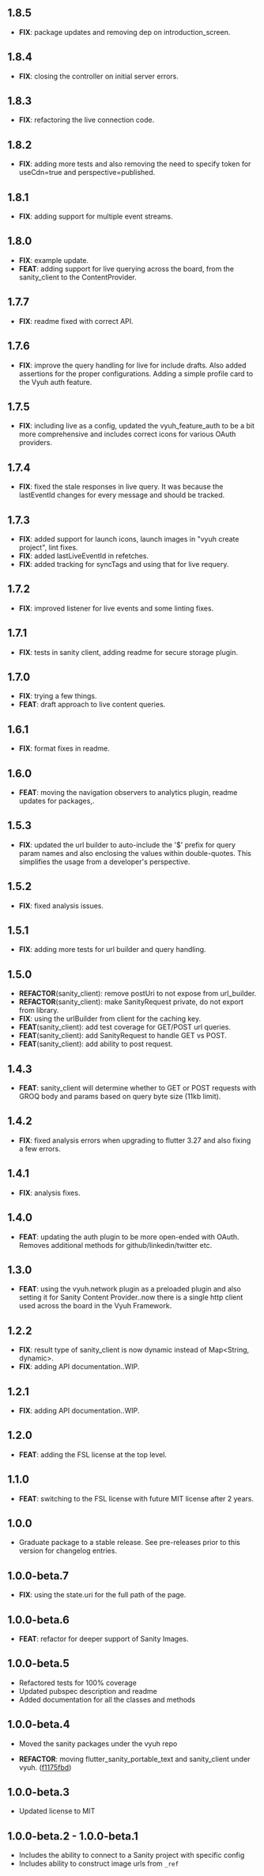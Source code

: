 ## 1.8.5

 - **FIX**: package updates and removing dep on introduction_screen.

## 1.8.4

 - **FIX**: closing the controller on initial server errors.

## 1.8.3

 - **FIX**: refactoring the live connection code.

## 1.8.2

 - **FIX**: adding more tests and also removing the need to specify token for useCdn=true and perspective=published.

## 1.8.1

 - **FIX**: adding support for multiple event streams.

## 1.8.0

 - **FIX**: example update.
 - **FEAT**: adding support for live querying across the board, from the sanity_client to the ContentProvider.

## 1.7.7

 - **FIX**: readme fixed with correct API.

## 1.7.6

 - **FIX**: improve the query handling for live for include drafts. Also added assertions for the proper configurations. Adding a simple profile card to the Vyuh auth feature.

## 1.7.5

 - **FIX**: including live as a config, updated the vyuh_feature_auth to be a bit more comprehensive and includes correct icons for various OAuth providers.

## 1.7.4

 - **FIX**: fixed the stale responses in live query. It was because the lastEventId changes for every message and should be tracked.

## 1.7.3

 - **FIX**: added support for launch icons, launch images in "vyuh create project", lint fixes.
 - **FIX**: added lastLiveEventId in refetches.
 - **FIX**: added tracking for syncTags and using that for live requery.

## 1.7.2

 - **FIX**: improved listener for live events and some linting fixes.

## 1.7.1

 - **FIX**: tests in sanity client, adding readme for secure storage plugin.

## 1.7.0

 - **FIX**: trying a few things.
 - **FEAT**: draft approach to live content queries.

## 1.6.1

 - **FIX**: format fixes in readme.

## 1.6.0

 - **FEAT**: moving the navigation observers to analytics plugin, readme updates for packages,.

## 1.5.3

 - **FIX**: updated the url builder to auto-include the '$' prefix for query param names and also enclosing the values within double-quotes. This simplifies the usage from a developer's perspective.

## 1.5.2

 - **FIX**: fixed analysis issues.

## 1.5.1

 - **FIX**: adding more tests for url builder and query handling.

## 1.5.0

 - **REFACTOR**(sanity_client): remove postUri to not expose from url_builder.
 - **REFACTOR**(sanity_client): make SanityRequest private, do not export from library.
 - **FIX**: using the urlBuilder from client for the caching key.
 - **FEAT**(sanity_client): add test coverage for GET/POST url queries.
 - **FEAT**(sanity_client): add SanityRequest to handle GET vs POST.
 - **FEAT**(sanity_client): add ability to post request.

## 1.4.3

 - **FEAT**: sanity_client will determine whether to GET or POST requests with GROQ body and params based on query byte size (11kb limit).

## 1.4.2

 - **FIX**: fixed analysis errors when upgrading to flutter 3.27 and also fixing a few errors.

## 1.4.1

 - **FIX**: analysis fixes.

## 1.4.0

 - **FEAT**: updating the auth plugin to be more open-ended with OAuth. Removes additional methods for github/linkedin/twitter etc.

## 1.3.0

 - **FEAT**: using the vyuh.network plugin as a preloaded plugin and also setting it for Sanity Content Provider..now there is a single http client used across the board in the Vyuh Framework.

## 1.2.2

 - **FIX**: result type of sanity_client is now dynamic instead of Map<String, dynamic>.
 - **FIX**: adding API documentation..WIP.

## 1.2.1

 - **FIX**: adding API documentation..WIP.

## 1.2.0

 - **FEAT**: adding the FSL license at the top level.

## 1.1.0

 - **FEAT**: switching to the FSL license with future MIT license after 2 years.

## 1.0.0

 - Graduate package to a stable release. See pre-releases prior to this version for changelog entries.

## 1.0.0-beta.7

 - **FIX**: using the state.uri for the full path of the page.

## 1.0.0-beta.6

 - **FEAT**: refactor for deeper support of Sanity Images.

## 1.0.0-beta.5

- Refactored tests for 100% coverage
- Updated pubspec description and readme
- Added documentation for all the classes and methods

## 1.0.0-beta.4

- Moved the sanity packages under the vyuh repo

- **REFACTOR**: moving flutter_sanity_portable_text and sanity_client under
  vyuh.
  ([f1175fbd](https://github.com/vyuh-tech/vyuh/commit/f1175fbdb602588ef5f8d978a3d474f15a96e861))

## 1.0.0-beta.3

- Updated license to MIT

## 1.0.0-beta.2 - 1.0.0-beta.1

- Includes the ability to connect to a Sanity project with specific config
- Includes ability to construct image urls from `_ref`
